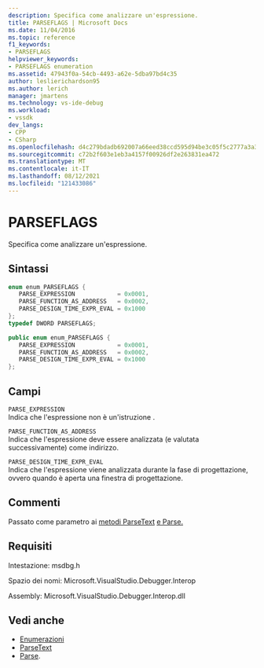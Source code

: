 ```yaml
---
description: Specifica come analizzare un'espressione.
title: PARSEFLAGS | Microsoft Docs
ms.date: 11/04/2016
ms.topic: reference
f1_keywords:
- PARSEFLAGS
helpviewer_keywords:
- PARSEFLAGS enumeration
ms.assetid: 47943f0a-54cb-4493-a62e-5dba97bd4c35
author: leslierichardson95
ms.author: lerich
manager: jmartens
ms.technology: vs-ide-debug
ms.workload:
- vssdk
dev_langs:
- CPP
- CSharp
ms.openlocfilehash: d4c279bdadb692007a66eed38ccd595d94be3c05f5c2777a3a30eae6af33666c
ms.sourcegitcommit: c72b2f603e1eb3a4157f00926df2e263831ea472
ms.translationtype: MT
ms.contentlocale: it-IT
ms.lasthandoff: 08/12/2021
ms.locfileid: "121433086"
---
```

# <a name="parseflags"></a>PARSEFLAGS
Specifica come analizzare un'espressione.

## <a name="syntax"></a>Sintassi

```cpp
enum enum_PARSEFLAGS { 
   PARSE_EXPRESSION            = 0x0001,
   PARSE_FUNCTION_AS_ADDRESS   = 0x0002,
   PARSE_DESIGN_TIME_EXPR_EVAL = 0x1000
};
typedef DWORD PARSEFLAGS;
```

```csharp
public enum enum_PARSEFLAGS { 
   PARSE_EXPRESSION            = 0x0001,
   PARSE_FUNCTION_AS_ADDRESS   = 0x0002,
   PARSE_DESIGN_TIME_EXPR_EVAL = 0x1000
};
```

## <a name="fields"></a>Campi
 `PARSE_EXPRESSION`\
 Indica che l'espressione non è un'istruzione .

 `PARSE_FUNCTION_AS_ADDRESS`\
 Indica che l'espressione deve essere analizzata (e valutata successivamente) come indirizzo.

 `PARSE_DESIGN_TIME_EXPR_EVAL`\
 Indica che l'espressione viene analizzata durante la fase di progettazione, ovvero quando è aperta una finestra di progettazione.

## <a name="remarks"></a>Commenti
 Passato come parametro ai [metodi ParseText](../../../extensibility/debugger/reference/idebugexpressioncontext2-parsetext.md) [e Parse.](../../../extensibility/debugger/reference/idebugexpressionevaluator-parse.md)

## <a name="requirements"></a>Requisiti
 Intestazione: msdbg.h

 Spazio dei nomi: Microsoft.VisualStudio.Debugger.Interop

 Assembly: Microsoft.VisualStudio.Debugger.Interop.dll

## <a name="see-also"></a>Vedi anche
- [Enumerazioni](../../../extensibility/debugger/reference/enumerations-visual-studio-debugging.md)
- [ParseText](../../../extensibility/debugger/reference/idebugexpressioncontext2-parsetext.md)
- [Parse](../../../extensibility/debugger/reference/idebugexpressionevaluator-parse.md).
